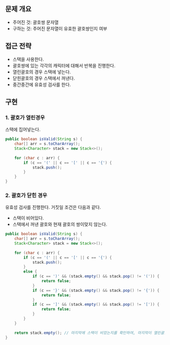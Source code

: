 ## 문제 개요

- 주어진 것: 괄호쌍 문자열
- 구하는 것: 주어진 문자열이 유효한 괄호쌍인지 여부

## 접근 전략

- 스택을 사용한다. 
- 괄호쌍에 있는 각각의 캐릭터에 대해서 반복을 진행한다.
- 열린괄호의 경우 스택에 넣는다.
- 닫힌괄호의 경우 스택에서 꺼낸다.
- 중간중간에 유효성 검사를 한다.

## 구현
### 1. 괄호가 열린경우
스택에 집어넣는다.

```java
public boolean isValid(String s) {
	char[] arr = s.toCharArray();
    Stack<Character> stack = new Stack<>();
    
    for (char c : arr) {
        if (c == '(' || c == '[' || c == '{') {
            stack.push();
        }
    }
}
```

### 2. 괄호가 닫힌 경우

유효성 검사를 진행한다. 거짓일 조건은 다음과 같다.

- 스택이 비어있다.
- 스택에서 꺼낸 괄호와 현재 괄호의 쌍이맞지 않는다. 

```java
public boolean isValid(String s) {
	char[] arr = s.toCharArray();
    Stack<Character> stack = new Stack<>();
    
    for (char c : arr) {
        if (c == '(' || c == '[' || c == '{') {
            stack.push();
        }
        else {
            if (c == ')' && (stack.empty() && stack.pop() != '(')) {
                return false;
            }
            if (c == '}' && (stack.empty() && stack.pop() != '{')) {
                return false;
            }
            if (c == ']' && (stack.empty() && stack.pop() != '[')) {
                return false;
            }
        }
    }
    
    return stack.empty(); // 마지막에 스택이 비었는지를 확인하여, 마지막이 열린괄호일 경우를 대비한다. 
}
```

